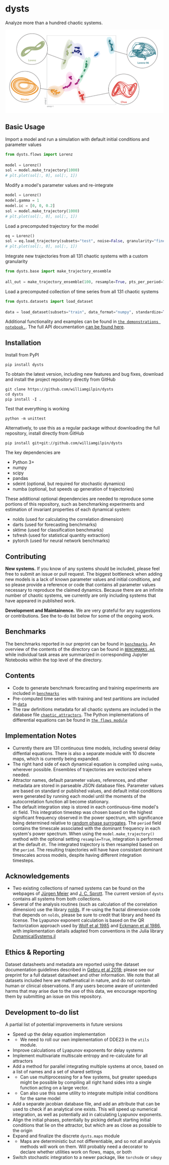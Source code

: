 # dysts

Analyze more than a hundred chaotic systems.

![An embedding of all chaotic systems in the collection](dysts/data/fig_github.png)

## Basic Usage

Import a model and run a simulation with default initial conditions and parameter values
```python
from dysts.flows import Lorenz

model = Lorenz()
sol = model.make_trajectory(1000)
# plt.plot(sol[:, 0], sol[:, 1])
```

Modify a model's parameter values and re-integrate
```python
model = Lorenz()
model.gamma = 1
model.ic = [0, 0, 0.2]
sol = model.make_trajectory(1000)
# plt.plot(sol[:, 0], sol[:, 1])
```

Load a precomputed trajectory for the model
```python
eq = Lorenz()
sol = eq.load_trajectory(subsets="test", noise=False, granularity="fine")
# plt.plot(sol[:, 0], sol[:, 1])
```

Integrate new trajectories from all 131 chaotic systems with a custom granularity
```python
from dysts.base import make_trajectory_ensemble

all_out = make_trajectory_ensemble(100, resample=True, pts_per_period=75)
```

Load a precomputed collection of time series from all 131 chaotic systems
```python
from dysts.datasets import load_dataset

data = load_dataset(subsets="train", data_format="numpy", standardize=True)
```

Additional functionality and examples can be found in [`the demonstrations notebook.`](demos.ipynb). The full API documentation [can be found here](http://www.wgilpin.com/dysts/spbuild/html/index.html).

## Installation

Install from PyPI

    pip install dysts

To obtain the latest version, including new features and bug fixes, download and install the project repository directly from GitHub

    git clone https://github.com/williamgilpin/dysts
    cd dysts
    pip install -I . 

Test that everything is working

    python -m unittest

Alternatively, to use this as a regular package without downloading the full repository, install directly from GitHub

    pip install git+git://github.com/williamgilpin/dysts

The key dependencies are

+ Python 3+
+ numpy
+ scipy
+ pandas
+ sdeint (optional, but required for stochastic dynamics)
+ numba (optional, but speeds up generation of trajectories)

These additional optional dependencies are needed to reproduce some portions of this repository, such as benchmarking experiments and estimation of invariant properties of each dynamical system:

+ nolds (used for calculating the correlation dimension)
+ darts (used for forecasting benchmarks)
+ sktime (used for classification benchmarks)
+ tsfresh (used for statistical quantity extraction)
+ pytorch (used for neural network benchmarks)

## Contributing

**New systems.** If you know of any systems should be included, please feel free to submit an issue or pull request. The biggest bottleneck when adding new models is a lack of known parameter values and initial conditions, and so please provide a reference or code that contains all parameter values necessary to reproduce the claimed dynamics. Because there are an infinite number of chaotic systems, we currently are only including systems that have appeared in published work.

**Development and Maintainence.** We are very grateful for any suggestions or contributions. See the to-do list below for some of the ongoing work.

## Benchmarks

The benchmarks reported in our preprint can be found in [`benchmarks`](benchmarks/). An overview of the contents of the directory can be found in [`BENCHMARKS.md`](benchmarks/BENCHMARKS.md), while individual task areas are summarized in corresponding Jupyter Notebooks within the top level of the directory.

## Contents

+ Code to generate benchmark forecasting and training experiments are included in [`benchmarks`](benchmarks/)
+ Pre-computed time series with training and test partitions are included in [`data`](dysts/data/)
+ The raw definitions metadata for all chaotic systems are included in the database file [`chaotic_attractors`](dysts/data/chaotic_attractors.json). The Python implementations of differential equations can be found in [`the flows module`](dysts/flows.py)

## Implementation Notes

+ Currently there are 131 continuous time models, including several delay diffential equations. There is also a separate module with 10 discrete maps, which is currently being expanded. 
+ The right hand side of each dynamical equation is compiled using `numba`, wherever possible. Ensembles of trajectories are vectorized where needed.
+ Attractor names, default parameter values, references, and other metadata are stored in parseable JSON database files. Parameter values are based on standard or published values, and default initial conditions were generated by running each model until the moments of the autocorrelation function all become stationary.
+ The default integration step is stored in each continuous-time model's `dt` field. This integration timestep was chosen based on the highest significant frequency observed in the power spectrum, with significance being determined relative to [random phase surrogates](https://en.wikipedia.org/wiki/Surrogate_data_testing). The `period` field contains the timescale associated with the dominant frequency in each system's power spectrum. When using the `model.make_trajectory()` method with the optional setting `resample=True`, integration is performed at the default `dt`. The integrated trajectory is then resampled based on the `period`. The resulting trajectories will have have consistant dominant timescales across models, despite having different integration timesteps.

## Acknowledgements

+ Two existing collections of named systems can be found on the webpages of [J&uuml;rgen Meier](http://www.3d-meier.de/tut19/Seite1.html) and [J. C. Sprott](http://sprott.physics.wisc.edu/sprott.htm). The current version of `dysts` contains all systems from both collections.
+ Several of the analysis routines (such as calculation of the correlation dimension) use the library [nolds](https://github.com/CSchoel/nolds). If re-using the fractal dimension code that depends on `nolds`, please be sure to credit that library and heed its license. The Lyapunov exponent calculation is based on the QR factorization approach used by [Wolf et al 1985](https://www.sciencedirect.com/science/article/abs/pii/0167278985900119) and [Eckmann et al 1986](https://journals.aps.org/pra/abstract/10.1103/PhysRevA.34.4971), with implementation details adapted from conventions in the Julia library [DynamicalSystems.jl](https://github.com/JuliaDynamics/DynamicalSystems.jl/)


## Ethics & Reporting

Dataset datasheets and metadata are reported using the dataset documentation guidelines described in [Gebru et al 2018](https://arxiv.org/abs/1803.09010); please see our preprint for a full dataset datasheet and other information. We note that all datasets included here are mathematical in nature, and do not contain human or clinical observations. If any users become aware of unintended harms that may arise due to the use of this data, we encourage reporting them by submitting an issue on this repository.


## Development to-do list

A partial list of potential improvements in future versions

+ Speed up the delay equation implementation
+ + We need to roll our own implementation of DDE23 in the `utils` module.
+ Improve calculations of Lyapunov exponents for delay systems
+ Implement multivariate multiscale entropy and re-calculate for all attractors
+ Add a method for parallel integrating multiple systems at once, based on a list of names and a set of shared settings
+ + Can use multiprocessing for a few systems, but greater speedups might be possible by compiling all right hand sides into a single function acting on a large vector.
+ + Can also use this same utility to integrate multiple initial conditions for the same model
+ Add a separate jacobian database file, and add an attribute that can be used to check if an analytical one exists. This will speed up numerical integration, as well as potentially aid in calculating Lyapunov exponents.
+ Align the initial phases, potentially by picking default starting initial conditions that lie on the attractor, but which are as close as possible to the origin
+ Expand and finalize the discrete `dysts.maps` module
+ + Maps are deterministic but not differentiable, and so not all analysis methods will work on them. Will probably need a decorator to declare whether utilities work on flows, maps, or both
+ Switch stochastic integration to a newer package, like `torchsde` or `sdepy`


